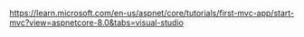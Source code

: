 https://learn.microsoft.com/en-us/aspnet/core/tutorials/first-mvc-app/start-mvc?view=aspnetcore-8.0&tabs=visual-studio
